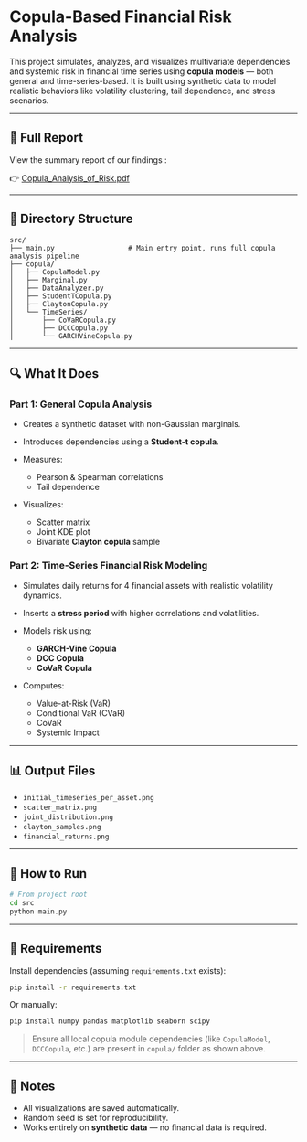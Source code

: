 # Copula-Based Financial Risk Analysis

This project simulates, analyzes, and visualizes multivariate dependencies and systemic risk in financial time series using **copula models** — both general and time-series-based. It is built using synthetic data to model realistic behaviors like volatility clustering, tail dependence, and stress scenarios. 

---
## 📄 Full Report

View the summary report of our findings :

👉 [Copula_Analysis_of_Risk.pdf](./Copula_Analysis_of_Risk.pdf)

---
## 📁 Directory Structure

```
src/
├── main.py                  # Main entry point, runs full copula analysis pipeline
├── copula/
│   ├── CopulaModel.py
│   ├── Marginal.py
│   ├── DataAnalyzer.py
│   ├── StudentTCopula.py
│   ├── ClaytonCopula.py
│   └── TimeSeries/
│       ├── CoVaRCopula.py
│       ├── DCCCopula.py
│       └── GARCHVineCopula.py
```

---

## 🔍 What It Does

### Part 1: General Copula Analysis

* Creates a synthetic dataset with non-Gaussian marginals.
* Introduces dependencies using a **Student-t copula**.
* Measures:

  * Pearson & Spearman correlations
  * Tail dependence
* Visualizes:

  * Scatter matrix
  * Joint KDE plot
  * Bivariate **Clayton copula** sample

### Part 2: Time-Series Financial Risk Modeling

* Simulates daily returns for 4 financial assets with realistic volatility dynamics.
* Inserts a **stress period** with higher correlations and volatilities.
* Models risk using:

  * **GARCH-Vine Copula**
  * **DCC Copula**
  * **CoVaR Copula**
* Computes:

  * Value-at-Risk (VaR)
  * Conditional VaR (CVaR)
  * CoVaR
  * Systemic Impact

---

## 📊 Output Files

* `initial_timeseries_per_asset.png`
* `scatter_matrix.png`
* `joint_distribution.png`
* `clayton_samples.png`
* `financial_returns.png`

---

## 🚀 How to Run

```bash
# From project root
cd src
python main.py
```

---

## 🧰 Requirements

Install dependencies (assuming `requirements.txt` exists):

```bash
pip install -r requirements.txt
```

Or manually:

```bash
pip install numpy pandas matplotlib seaborn scipy
```

> Ensure all local copula module dependencies (like `CopulaModel`, `DCCCopula`, etc.) are present in `copula/` folder as shown above.

---

## 📌 Notes

* All visualizations are saved automatically.
* Random seed is set for reproducibility.
* Works entirely on **synthetic data** — no financial data is required.


